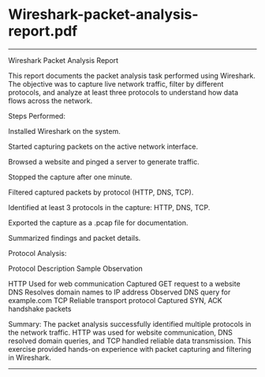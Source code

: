 # Wireshark-packet-analysis-report.pdf

---

Wireshark Packet Analysis Report

This report documents the packet analysis task performed using Wireshark. The objective was to capture live network traffic, filter by different protocols, and analyze at least three protocols to understand how data flows across the network.

Steps Performed:

Installed Wireshark on the system.

Started capturing packets on the active network interface.

Browsed a website and pinged a server to generate traffic.

Stopped the capture after one minute.

Filtered captured packets by protocol (HTTP, DNS, TCP).

Identified at least 3 protocols in the capture: HTTP, DNS, TCP.

Exported the capture as a .pcap file for documentation.

Summarized findings and packet details.


Protocol Analysis:

Protocol	Description	Sample Observation

HTTP	Used for web communication	Captured GET request to a website
DNS	Resolves domain names to IP address	Observed DNS query for example.com
TCP	Reliable transport protocol	Captured SYN, ACK handshake packets


Summary:
The packet analysis successfully identified multiple protocols in the network traffic. HTTP was used for website communication, DNS resolved domain queries, and TCP handled reliable data transmission. This exercise provided hands-on experience with packet capturing and filtering in Wireshark.


---



